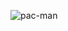![pac-man](https://github.com/guseynovr/PAC-MAN/assets/32015630/c4508236-e2fe-4e74-b036-9d138a5ce1b2)
